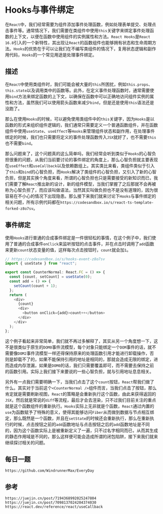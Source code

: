 # Hooks与事件绑定
在`React`中，我们经常需要为组件添加事件处理函数，例如处理表单提交、处理点击事件等。通常情况下，我们需要在类组件中使用`this`关键字来绑定事件处理函数的上下文，以便在函数中使用组件的实例属性和方法。`React Hooks`是`React 16.8`引入的一个新特性，其出现让`React`的函数组件也能够拥有状态和生命周期方法。`Hooks`的优势在于可以让我们在不编写类组件的情况下，复用状态逻辑和副作用代码，`Hooks`的一个常见用途是处理事件绑定。

## 描述
在`React`中使用类组件时，我们可能会被大量的`this`所困扰，例如`this.props`、`this.state`以及调用类中的函数等。此外，在定义事件处理函数时，通常需要使用`bind`方法来绑定函数的上下文，以确保在函数中可以正确地访问组件实例的属性和方法，虽然我们可以使用箭头函数来减少`bind`，但是还是使用`this`语法还是没跑了。

那么在使用`Hooks`的时候，可以避免使用类组件中的`this`关键字，因为`Hooks`是以函数的形式来组织组件逻辑的，我们通常只需要定义一个普通函数组件，并在函数组件中使用`useState`、`useEffect`等`Hooks`来管理组件状态和副作用，在处理事件绑定的时候，我们也只需要将定义的事件处理函数传入`JSX`就好了，也不需要`this`也不需要`bind`。

那么问题来了，这个问题真的这么简单吗，我们经常会听到类似于`Hooks`的心智负担很重的问题，从我们当前要讨论的事件绑定的角度上，那么心智负担就主要表现在`useEffect`和`useCallback`以及依赖数组上。其实类比来看，类组件类似于引入了`this`和`bind`的心智负担，而`Hooks`解决了类组件的心智负担，又引入了新的心智负担，但是其实换个角度来看，所谓的心智负担也只是需要接受的新知识而已，我们需要了解`React`推出新的设计，新的组件模型，当我们掌握了之后那就不会再被称为心智负担了，而应该叫做语法，当然其实叫做负担也不是没有道理的，因为很容易在不小心的情况下出现隐患。那么接下来我们就来讨论下`Hooks`与事件绑定的相关问题，所有示例代码都在`https://codesandbox.io/s/react-ts-template-forked-z8o7sv`。

## 事件绑定
使用`Hooks`进行普通的合成事件绑定是一件很轻松的事情，在这个例子中，我们使用了普通的合成事件`onClick`来监听按钮的点击事件，并在点击时调用了`add`函数来更新`count`状态变量的值，这样每次点击按钮时，`count`就会加`1`。

```js
// https://codesandbox.io/s/hooks-event-z8o7sv
import { useState } from "react";

export const CounterNormal: React.FC = () => {
  const [count, setCount] = useState(0);
  const add = () => {
    setCount(count + 1);
  };
  return (
    <div>
      {count}
      <div>
        <button onClick={add}>count++</button>
      </div>
    </div>
  );
};
```
这个例子看起来非常简单，我们就不再过多解释了，其实从另一个角度想一下，这不是很类似于原生的`DOM0`事件流模型，每个对象只能绑定一个`DOM`事件的话，就不需要像`DOM2`事件流模型一样还得保持原来的处理函数引用才能进行卸载操作，否则是卸载不了的，如果不能保持引用的地址是相同的，那就会造成无限的绑定，进而造成内存泄漏，如果是`DOM0`的话，我们只需要覆盖即可，而不需要去保持之前的函数引用。实际上我们接下来要说的一些心智负担，就与引用地址息息相关。

另外有一点我们需要明确一下，当我们点击了这个`count`按钮，`React`帮我们做了什么。其实对于当前这个`<CounterNormal />`组件而言，当我们点击了按钮，那么肯定就是需要刷新视图，`React`的策略是会重新执行这个函数，由此来获得返回的`JSX`，然后就是常说的`diff`等流程，最后才会去渲染，只不过我们目前关注的重点就是这个函数组件的重新执行。`Hooks`实际上无非就是个函数，`React`通过内置的`use`为函数赋予了特殊的意义，使得其能够访问`Fiber`从而做到数据与节点相互绑定，那么既然是一个函数，并且在`setState`的时候还会重新执行，那么在重新执行的时候，点击按钮之前的`add`函数地址与点击按钮之后的`add`函数地址是不同的，因为这个函数实际上是被重新定义了一遍，只不过名字相同而已，从而其生成的静态作用域是不同的，那么这样便可能会造成所谓的闭包陷阱，接下来我们就来继续探讨相关的问题。



## 每日一题

```
https://github.com/WindrunnerMax/EveryDay
```

## 参考

```
https://juejin.cn/post/7194368992025247804
https://juejin.cn/post/7098137024204374030
https://react.dev/reference/react/useCallback
```

